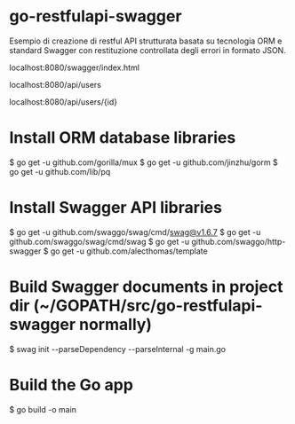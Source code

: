 # go-restfulapi-swagger

Esempio di creazione di restful API strutturata basata su tecnologia ORM e standard Swagger con restituzione controllata degli errori in formato JSON.

localhost:8080/swagger/index.html

localhost:8080/api/users

localhost:8080/api/users/{id}


# Install ORM database libraries
$ go get -u github.com/gorilla/mux
$ go get -u github.com/jinzhu/gorm
$ go get -u github.com/lib/pq

# Install Swagger API libraries 
$ go get -u github.com/swaggo/swag/cmd/swag@v1.6.7
$ go get -u github.com/swaggo/swag/cmd/swag
$ go get -u github.com/swaggo/http-swagger
$ go get -u github.com/alecthomas/template

# Build Swagger documents in project dir (~/GOPATH/src/go-restfulapi-swagger normally)
$ swag init --parseDependency --parseInternal -g main.go

# Build the Go app
$ go build -o main 
